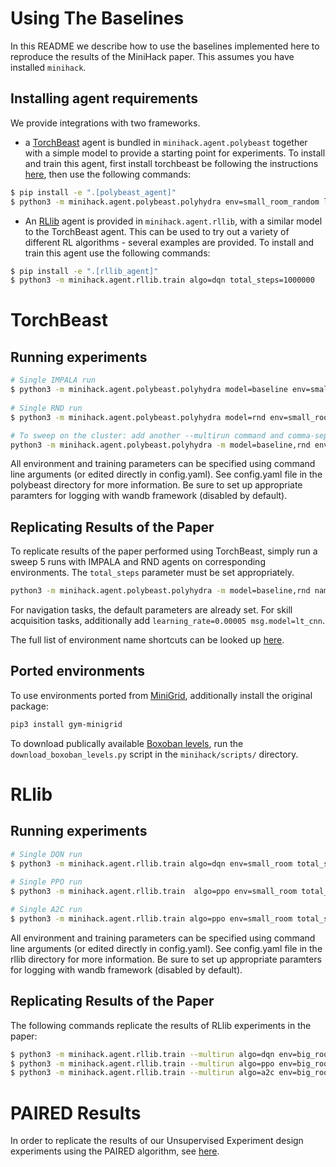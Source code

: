 # Using The Baselines

In this README we describe how to use the baselines implemented here to
reproduce the results of the MiniHack paper. This assumes you have installed `minihack`.

## Installing agent requirements

We provide integrations with two frameworks.

* a [TorchBeast](https://github.com/facebookresearch/torchbeast) agent is
  bundled in `minihack.agent.polybeast` together with a simple model to provide
  a starting point for experiments. To install and train this agent, first
  install torchbeast be following the instructions
  [here](https://github.com/facebookresearch/torchbeast#installing-polybeast),
  then use the following commands:
``` bash
$ pip install -e ".[polybeast_agent]"
$ python3 -m minihack.agent.polybeast.polyhydra env=small_room_random learning_rate=0.0001 use_lstm=true total_steps=1000000
```

* An [RLlib](https://github.com/ray-project/ray#rllib-quick-start) agent is
  provided in `minihack.agent.rllib`, with a similar model to the TorchBeast agent.
  This can be used to try out a variety of different RL algorithms - several
  examples are provided. To install and train this agent use the following
  commands:
```bash
$ pip install -e ".[rllib_agent]"
$ python3 -m minihack.agent.rllib.train algo=dqn total_steps=1000000
```

# TorchBeast

## Running experiments

```bash
# Single IMPALA run
$ python3 -m minihack.agent.polybeast.polyhydra model=baseline env=small_room total_steps=1000000
 
# Single RND run
$ python3 -m minihack.agent.polybeast.polyhydra model=rnd env=small_room total_steps=1000000

# To sweep on the cluster: add another --multirun command and comma-separate values
python3 -m minihack.agent.polybeast.polyhydra -m model=baseline,rnd env=big_room_random,big_room_monster total_steps=10000000
```

All environment and training parameters can be specified using command line arguments (or edited directly in config.yaml). See config.yaml file in the polybeast directory for more information. Be sure to set up appropriate paramters for logging with wandb framework (disabled by default).

## Replicating Results of the Paper

To replicate results of the paper performed using TorchBeast, simply run a sweep 5 runs with IMPALA and RND agents on corresponding environments. The `total_steps` parameter must be set appropriately.

```bash
python3 -m minihack.agent.polybeast.polyhydra -m model=baseline,rnd name=1,2,3,4,5 env=big_room_random,big_room_monster total_steps=10000000
```

For navigation tasks, the default parameters are already set. For skill acquisition tasks, additionally add `learning_rate=0.00005 msg.model=lt_cnn`.

The full list of environment name shortcuts can be looked up [here](./env_names.yaml).

## Ported environments

To use environments ported from [MiniGrid](https://github.com/maximecb/gym-minigrid), additionally install the original package:
```bash
pip3 install gym-minigrid
```

To download publically available [Boxoban levels](https://github.com/deepmind/boxoban-levels), run the `download_boxoban_levels.py` script in the `minihack/scripts/` directory.

# RLlib

## Running experiments

```bash
# Single DQN run
$ python3 -m minihack.agent.rllib.train algo=dqn env=small_room total_steps=1000000 dqn.buffer_size=500000
 
# Single PPO run
$ python3 -m minihack.agent.rllib.train  algo=ppo env=small_room total_steps=1000000 ppo.entropy_coeff=0.0001

# Single A2C run
$ python3 -m minihack.agent.rllib.train algo=ppo env=small_room total_steps=1000000 a2c.entropy_coeff=0.0001
```

All environment and training parameters can be specified using command line arguments (or edited directly in config.yaml). See config.yaml file in the rllib directory for more information. Be sure to set up appropriate paramters for logging with wandb framework (disabled by default).


## Replicating Results of the Paper

The following commands replicate the results of RLlib experiments in the paper:

```bash
$ python3 -m minihack.agent.rllib.train --multirun algo=dqn env=big_room lr=0.000001 seed=0,1,2,3,4 total_steps=10000000
$ python3 -m minihack.agent.rllib.train --multirun algo=ppo env=big_room lr=0.00001 seed=0,1,2,3,4 total_steps=10000000
$ python3 -m minihack.agent.rllib.train --multirun algo=a2c env=big_room lr=0.00001 seed=0,1,2,3,4 total_steps=10000000
```

# PAIRED Results

In order to replicate the results of our Unsupervised Experiment design experiments using the PAIRED algorithm, see [here](https://github.com/anonymouscollective/minihack-ued).

